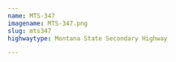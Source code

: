 ```yaml
---
name: MTS-347
imagename: MTS-347.png
slug: mts347
highwaytype: Montana State Secondary Highway

---
```

